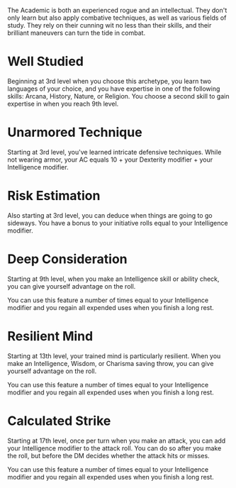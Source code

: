 The Academic is both an experienced rogue and an intellectual. They don't only learn but also apply combative techniques, as well as various fields of study. They rely on their cunning wit no less than their skills, and their brilliant maneuvers can turn the tide in combat.

# Well Studied
Beginning at 3rd level when you choose this archetype, you learn two languages of your choice, and you have expertise in one of the following skills: Arcana, History, Nature, or Religion. You choose a second skill to gain expertise in when you reach 9th level. 

# Unarmored Technique 
Starting at 3rd level, you've learned intricate defensive techniques. While not wearing armor, your AC equals 10 + your Dexterity modifier + your Intelligence modifier.

# Risk Estimation 
Also starting at 3rd level, you can deduce when things are going to go sideways. You have a bonus to your initiative rolls equal to your Intelligence modifier.

# Deep Consideration 
Starting at 9th level, when you make an Intelligence skill or ability check, you can give yourself advantage on the roll. 

You can use this feature a number of times equal to your Intelligence modifier and you regain all expended uses when you finish a long rest.

# Resilient Mind
Starting at 13th level, your trained mind is particularly resilient. When you make an Intelligence, Wisdom, or Charisma saving throw, you can give yourself advantage on the roll.

You can use this feature a number of times equal to your Intelligence modifier and you regain all expended uses when you finish a long rest.

# Calculated Strike
Starting at 17th level, once per turn when you make an attack, you can add your Intelligence modifier to the attack roll. You can do so after you make the roll, but before the DM decides whether the attack hits or misses.

You can use this feature a number of times equal to your Intelligence modifier and you regain all expended uses when you finish a long rest.